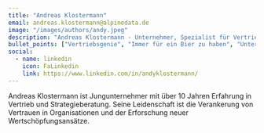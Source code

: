 ```yaml
---
title: "Andreas Klostermann"
email: andreas.klostermann@alpinedata.de
image: "/images/authors/andy.jpeg"
description: "Andreas Klostermann - Unternehmer, Spezialist für Vertriebs- und Unternehmensstrategie"
bullet_points: ["Vertriebsgenie", "Immer für ein Bier zu haben", "Unternehmensstratege", "Es gibt kein DataMesh das ich nicht persönlich kenne"]
social:
  - name: linkedin
    icon: FaLinkedin
    link: https://www.linkedin.com/in/andyklostermann/
---
```


Andreas Klostermann ist Jungunternehmer mit über 10 Jahren Erfahrung in Vertrieb und Strategieberatung. Seine Leidenschaft ist die Verankerung von Vertrauen in Organisationen und der Erforschung neuer Wertschöpfungsansätze.
